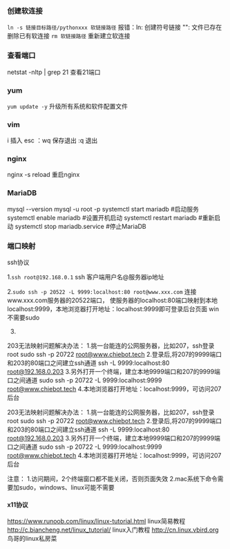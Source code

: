 ### 创建软连接
`ln -s 链接目标路径/pythonxxx 软链接路径`
报错：ln: 创建符号链接 "": 文件已存在 
删除已有软连接 `rm 软链接路径`
重新建立软连接

### 查看端口
netstat -nltp | grep 21 查看21端口

### yum
`yum update -y` 升级所有系统和软件配置文件

### vim
i 插入
esc
：wq 保存退出
:q  退出



### nginx
nginx -s reload 重启nginx

### MariaDB
mysql --version
mysql -u root -p
systemctl start mariadb #启动服务
systemctl enable mariadb #设置开机启动
systemctl restart mariadb #重新启动
systemctl stop mariadb.service #停止MariaDB


### 端口映射
ssh协议

1.`ssh root@192.168.0.1` 
ssh 客户端用户名@服务器ip地址 

2.`sudo ssh -p 20522 -L 9999:localhost:80 root@www.xxx.com` 
连接www.xxx.com服务器的20522端口， 使服务器的localhost:80端口映射到本地localhost:9999，本地浏览器打开地址：localhost:9999即可登录后台页面
win不需要sudo

3.
203无法映射问题解决办法：
1.挑一台能连的公网服务器，比如207，ssh登录root
sudo ssh -p 20722 root@www.chiebot.tech
2.登录后,将207的9999端口和203的80端口之间建立ssh通道
ssh -L 9999:localhost:80 root@192.168.0.203
3.另外打开一个终端，建立本地9999端口和207的9999端口之间通道
sudo  ssh -p 20722 -L 9999:localhost:9999 root@www.chiebot.tech
4.本地浏览器打开地址：localhost:9999，可访问207后台


203无法映射问题解决办法：
1.挑一台能连的公网服务器，比如207，ssh登录root
sudo ssh -p 20722 root@www.chiebot.tech
2.登录后,将207的9999端口和203的80端口之间建立ssh通道
ssh -L 9999:localhost:80 root@192.168.0.203
3.另外打开一个终端，建立本地9999端口和207的9999端口之间通道
sudo  ssh -p 20722 -L 9999:localhost:9999 root@www.chiebot.tech
4.本地浏览器打开地址：localhost:9999，可访问207后台

注意：
1.访问期间，2个终端窗口都不能关闭，否则页面失效
2.mac系统下命令需要加sudo，windows、linux可能不需要




#### x11协议




https://www.runoob.com/linux/linux-tutorial.html  linux简易教程
http://c.biancheng.net/linux_tutorial/    linux入门教程
http://cn.linux.vbird.org  鸟哥的linux私房菜
